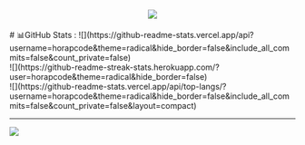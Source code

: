 <h1 align="center">
    <img src="https://readme-typing-svg.herokuapp.com/?font=Righteous&size=35&center=true&vCenter=true&width=500&height=70&duration=4000&lines=Hi+There!+👋;+I'm+Pedro+Muniz!;" />
</h1>
# 📊GitHub Stats :
![](https://github-readme-stats.vercel.app/api?username=horapcode&theme=radical&hide_border=false&include_all_commits=false&count_private=false)<br/>
![](https://github-readme-streak-stats.herokuapp.com/?user=horapcode&theme=radical&hide_border=false)<br/>
![](https://github-readme-stats.vercel.app/api/top-langs/?username=horapcode&theme=radical&hide_border=false&include_all_commits=false&count_private=false&layout=compact)

---
[![](https://visitcount.itsvg.in/api?id=horapcode&icon=0&color=0)](https://visitcount.itsvg.in)
